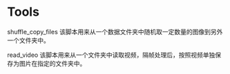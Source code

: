# Tools
  shuffle_copy_files
该脚本用来从一个数据文件夹中随机取一定数量的图像到另外一个文件夹中。

  read_video
该脚本用来从一个文件夹中读取视频，隔帧处理后，按照视频单独保存为图片在指定的文件夹中。
